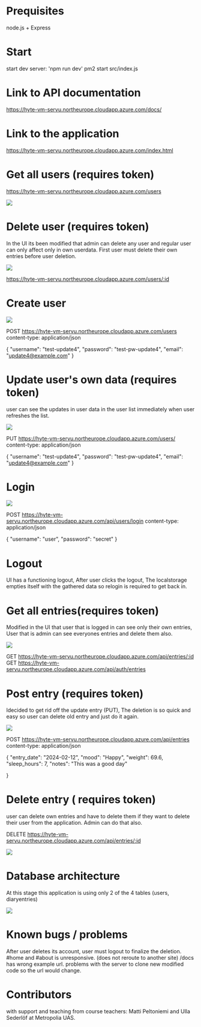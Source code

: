 # Prequisites
node.js + Express
# Start
start dev server: 'npm run dev'
pm2 start src/index.js
# Link to API documentation

https://hyte-vm-servu.northeurope.cloudapp.azure.com/docs/


# Link to the application

https://hyte-vm-servu.northeurope.cloudapp.azure.com/index.html




# Get all users (requires token)

https://hyte-vm-servu.northeurope.cloudapp.azure.com/users

![](images/get_users.png)




# Delete user (requires token)

In the UI its been modified that admin can delete any user and regular user can only affect only in own userdata. First user must delete their own entries before user deletion.

![](images/delete_user.png)

https://hyte-vm-servu.northeurope.cloudapp.azure.com/users/:id

# Create user

![](images/create_user.png)


POST https://hyte-vm-servu.northeurope.cloudapp.azure.com/users
content-type: application/json

{
  "username": "test-update4",
  "password": "test-pw-update4",
  "email": "update4@example.com"
}

# Update user's own data (requires token)

user can see the updates in user data in the user list immediately when user refreshes the list.

![](images/update_user.png)

PUT https://hyte-vm-servu.northeurope.cloudapp.azure.com/users/
content-type: application/json

{
  "username": "test-update4",
  "password": "test-pw-update4",
  "email": "update4@example.com"
}

# Login

![](images/login.png)




POST https://hyte-vm-servu.northeurope.cloudapp.azure.com/api/users/login
content-type: application/json

{
  "username": "user",
  "password": "secret"
}

# Logout

UI has a functioning logout, After user clicks the logout, The localstorage empties itself with the gathered data so relogin is required to get back in.



# Get all entries(requires token)

Modified in the UI that user that is logged in can see only their own entries,
User that is admin can see everyones entries and delete them also.

![](images/get_entries.png)



GET https://hyte-vm-servu.northeurope.cloudapp.azure.com/api/entries/:id
GET https://hyte-vm-servu.northeurope.cloudapp.azure.com/api/auth/entries


# Post entry (requires token)

Idecided to get rid off the update entry (PUT), The deletion is so quick and easy so user can delete old entry and just do it again.

![](images/add_entry.png)

POST https://hyte-vm-servu.northeurope.cloudapp.azure.com/api/entries
content-type: application/json

{
  "entry_date": "2024-02-12",
  "mood": "Happy",
  "weight": 69.6,
  "sleep_hours": 7,
  "notes": "This was a good day"

}



# Delete entry ( requires token)

user can delete own entries and have to delete them if they want to delete their user from the application.
Admin can do that also.

DELETE https://hyte-vm-servu.northeurope.cloudapp.azure.com/api/entries/:id

![](images/delete_entries.png)

# Database architecture
At this stage this application is using only 2 of the 4 tables (users, diaryentries)

![](images/database_diagram.png)


# Known bugs / problems
After user deletes its account, user must logout to finalize the deletion. 
#home and #about is unresponsive. (does not reroute to another site)
/docs has wrong example url. problems with the server to clone new modified code so the url would change. 


# Contributors

with support and teaching from course teachers: Matti Peltoniemi and Ulla Sederlöf at Metropolia UAS.
